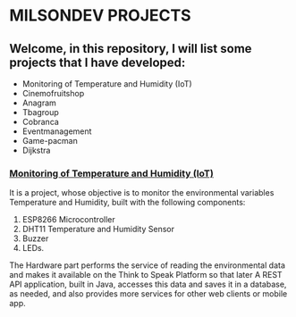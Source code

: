 # MILSONDEV PROJECTS

## Welcome, in this repository, I will list some projects that I have developed:
-  Monitoring of Temperature and Humidity (IoT)
-	Cinemofruitshop
-	Anagram
-	Tbagroup
-	Cobranca
-	Eventmanagement
-	Game-pacman
-	Dijkstra

### [__Monitoring of Temperature and Humidity (IoT)__](http://google.com)
It is a project, whose objective is to monitor the environmental variables Temperature and Humidity, built with the following components:
  1. ESP8266 Microcontroller
  2. DHT11 Temperature and Humidity Sensor
  3. Buzzer
  4. LEDs.
 
The Hardware part performs the service of reading the environmental data and makes it available on the Think to Speak Platform so that later A REST API application, built in Java, accesses this data and saves it in a database, as needed, and also provides more services for other web clients or mobile app.

